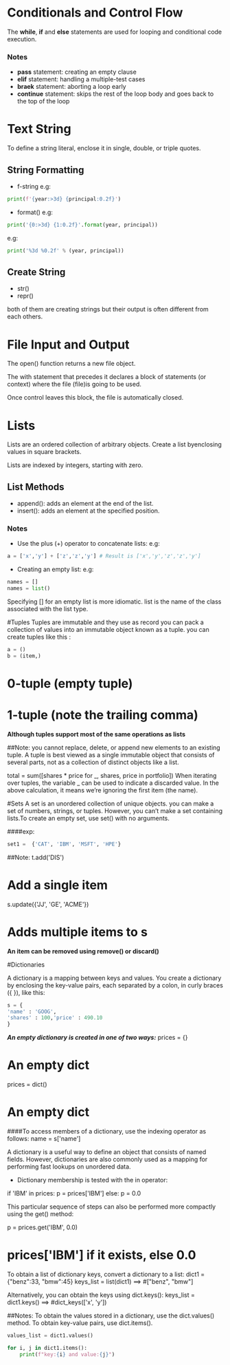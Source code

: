 # Conditionals and Control Flow
The **while**, **if** and **else** statements are used for looping and conditional code execution. 
### Notes
* **pass** statement: creating an empty clause
* **elif** statement: handling a multiple-test cases
* **braek** statement: aborting a loop early
* **continue** statement: skips the rest of the loop body and goes back to the top of the loop
# Text String
To define a string literal, enclose it in single, double, or triple quotes.
## String Formatting
* f-string
e.g:

```python
print(f'{year:>3d} {principal:0.2f}')
```
* format()
e.g:

```python
print('{0:>3d} {1:0.2f}'.format(year, principal))
```
e.g:

```python
print('%3d %0.2f' % (year, principal))
```
## Create String
* str()
* repr()

both of them are creating strings but their output is often different from each others.
# File Input and Output
The open() function returns a new file object.

The with statement that precedes it declares a block of statements (or context) where the file (file)is going to be used.

Once control leaves this block, the file is automatically closed.

# Lists
Lists are an ordered collection of arbitrary objects. Create a list byenclosing values in square brackets.

Lists are indexed by integers, starting with zero.
## List Methods
* append(): adds an element at the end of the list.
* insert(): adds an element at the specified position.
### Notes 
* Use the plus (+) operator to concatenate lists:
e.g:

```python
a = ['x','y'] + ['z','z','y'] # Result is ['x','y','z','z','y']
```
* Creating an empty list:
e.g: 

```python
names = [] 
names = list() 
```
Specifying [] for an empty list is more idiomatic. list is the name of the class associated with the list type.




#Tuples
Tuples are immutable and they use as record you can pack a collection of values into an
immutable object known as a tuple. you can create tuples like this :
```python
a = ()
b = (item,)
```
# 0-tuple (empty tuple)
# 1-tuple (note the trailing comma)

**Although tuples support most of the same operations as lists**

##Note:
you cannot replace, delete, or append new
elements to an existing tuple. A tuple is best viewed as a single immutable
object that consists of several parts, not as a collection of distinct objects
like a list.

total = sum([shares * price for _, shares, price in portfolio])
When iterating over tuples, the variable _ can be used to indicate a
discarded value. In the above calculation, it means we’re ignoring the first
item (the name).



#Sets
A set is an unordered collection of unique objects.
you can make a set of numbers, strings, or tuples. However, you
can’t make a set containing lists.To create an empty set, use set() with no arguments.

####exp:
```python
set1 =  {'CAT', 'IBM', 'MSFT', 'HPE'}
```
##Note:
t.add('DIS') 
# Add a single item
s.update({'JJ', 'GE', 'ACME'})
# Adds multiple items to s

**An item can be removed using remove() or discard()**



#Dictionaries

A dictionary is a mapping between keys and values. You create a dictionary
by enclosing the key-value pairs, each separated by a colon, in curly braces
({ }), like this:
```python
s = {
'name' : 'GOOG',
'shares' : 100,'price' : 490.10
}
```
***An empty dictionary is created in one of two ways:***
prices = {}
# An empty dict
prices = dict()
# An empty dict

####To access members of a dictionary, use the indexing operator as follows:
name = s['name']

A dictionary is a useful way to define an object that consists of named
fields. However, dictionaries are also commonly used as a mapping for
performing fast lookups on unordered data.

* Dictionary membership is tested with the in operator:

if 'IBM' in prices:
	p = prices['IBM']
else:
	p = 0.0


This particular sequence of steps can also be performed more compactly
using the get() method:

p = prices.get('IBM', 0.0)
# prices['IBM'] if it exists, else 0.0

To obtain a list of dictionary keys, convert a dictionary to a list:
dict1 = {"benz":33, "bmw":45}
keys_list = list(dict1) ==>  #["benz", "bmw"]

Alternatively, you can obtain the keys using dict.keys():
keys_list = dict1.keys()  ==>  #dict_keys(['x', 'y'])

##Notes:
To obtain the values stored in a dictionary, use the dict.values()
method. To obtain key-value pairs, use dict.items().
```python
values_list = dict1.values()

for i, j in dict1.items():
	print(f"key:{i} and value:{j}")
```





